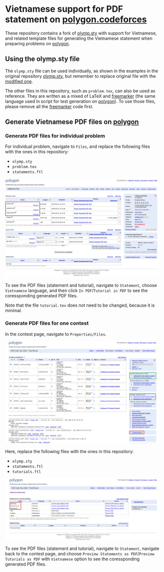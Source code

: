 # Vietnamese support for PDF statement on [polygon.codeforces][polygon]

These repository contains a fork of [olymp.sty] with support for Vietnamese,
and related template files for generating the Vietnamese statement when
preparing problems on [polygon].

## Using the olymp.sty file

The `olymp.sty` file can be used individually, as shown in the examples in the
original repository [olymp.sty], but remember to replace original file with the
[modified one](./olymp.sty).

The other files in this repository, such as `problem.tex`, can also be used as
reference. They are written as a mixed of LaTeX and [freemarker] (the same
language used in script for test generation on [polygon]). To use those files,
please remove all the [freemarker] code first.

## Generate Vietnamese PDF files on [polygon]

### Generate PDF files for individual problem

For individual problem, navigate to `Files`, and replace the following files
with the ones in this repository:

- `olymp.sty`
- `problem.tex`
- `statements.ftl`

![Files page in individual problem](./images/individual.png)

To see the PDF files (statement and tutorial), navigate to `Statement`, choose
`Vietnamese` language, and then click `In PDF`/`Tutorial in PDF` to see the
coressponding generated PDF files.

Note that the file `tutorial.tex` does not need to be changed, because it is
minimal.

### Generate PDF files for one contest

In the contest page, navigate to `Properties/Files`.

![Contest page](./images/contest-page.png)

Here, replace the following files with the ones in this repository:

- `olymp.sty`
- `statements.ftl`
- `tutorials.ftl`

![Properties and files page](./images/properties-files-page.png)

To see the PDF files (statement and tutorial), navigate to `Statement`, navigate
back to the contest page, and choose `Preview Statements as PDF`/`Preview
Tutorials as PDF` with `Vietnamese` option to see the coressponding generated
PDF files.

[polygon]: polygon.codeforces.com
[olymp.sty]: https://github.com/GassaFM/olymp.sty/tree/master
[freemarker]: https://freemarker.apache.org/index.html
